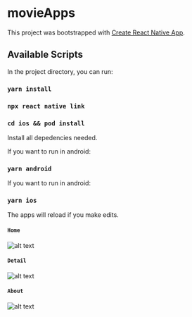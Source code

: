 # movieApps

This project was bootstrapped with [Create React Native App](https://github.com/facebook/react-native).

## Available Scripts

In the project directory, you can run:

### `yarn install`

### `npx react native link`

### `cd ios && pod install`

Install all depedencies needed.<br />

If you want to run in android:

### `yarn android`

If you want to run in android:

### `yarn ios`

The apps will reload if you make edits.<br />

#### `Home`

![alt text](https://github.com/samuelzega/movieApps/screenshoot/1.jpeg)

#### `Detail`

![alt text](https://github.com/samuelzega/movieApps/screenshoot/2.jpeg)

#### `About`

![alt text](https://github.com/samuelzega/movieApps/screenshoot/3.jpeg)
